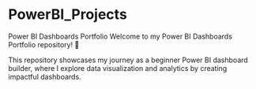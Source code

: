 # PowerBI_Projects
Power BI Dashboards Portfolio
Welcome to my Power BI Dashboards Portfolio repository! 🎉

This repository showcases my journey as a beginner Power BI dashboard builder, where I explore data visualization and analytics by creating impactful dashboards.
